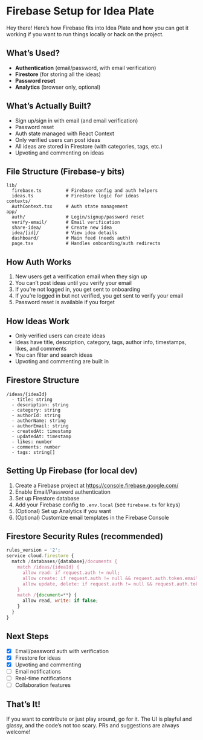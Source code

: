 # Firebase Setup for Idea Plate

Hey there! Here’s how Firebase fits into Idea Plate and how you can get it working if you want to run things locally or hack on the project.

## What’s Used?
- **Authentication** (email/password, with email verification)
- **Firestore** (for storing all the ideas)
- **Password reset**
- **Analytics** (browser only, optional)

## What’s Actually Built?
- Sign up/sign in with email (and email verification)
- Password reset
- Auth state managed with React Context
- Only verified users can post ideas
- All ideas are stored in Firestore (with categories, tags, etc.)
- Upvoting and commenting on ideas

## File Structure (Firebase-y bits)
```
lib/
  firebase.ts         # Firebase config and auth helpers
  ideas.ts            # Firestore logic for ideas
contexts/
  AuthContext.tsx     # Auth state management
app/
  auth/               # Login/signup/password reset
  verify-email/       # Email verification
  share-idea/         # Create new idea
  idea/[id]/          # View idea details
  dashboard/          # Main feed (needs auth)
  page.tsx            # Handles onboarding/auth redirects
```

## How Auth Works
1. New users get a verification email when they sign up
2. You can’t post ideas until you verify your email
3. If you’re not logged in, you get sent to onboarding
4. If you’re logged in but not verified, you get sent to verify your email
5. Password reset is available if you forget

## How Ideas Work
- Only verified users can create ideas
- Ideas have title, description, category, tags, author info, timestamps, likes, and comments
- You can filter and search ideas
- Upvoting and commenting are built in

## Firestore Structure
```
/ideas/{ideaId}
  - title: string
  - description: string
  - category: string
  - authorId: string
  - authorName: string
  - authorEmail: string
  - createdAt: timestamp
  - updatedAt: timestamp
  - likes: number
  - comments: number
  - tags: string[]
```

## Setting Up Firebase (for local dev)
1. Create a Firebase project at https://console.firebase.google.com/
2. Enable Email/Password authentication
3. Set up Firestore database
4. Add your Firebase config to `.env.local` (see `firebase.ts` for keys)
5. (Optional) Set up Analytics if you want
6. (Optional) Customize email templates in the Firebase Console

## Firestore Security Rules (recommended)
```javascript
rules_version = '2';
service cloud.firestore {
  match /databases/{database}/documents {
    match /ideas/{ideaId} {
      allow read: if request.auth != null;
      allow create: if request.auth != null && request.auth.token.email_verified == true && request.resource.data.authorId == request.auth.uid;
      allow update, delete: if request.auth != null && request.auth.token.email_verified == true && resource.data.authorId == request.auth.uid;
    }
    match /{document=**} {
      allow read, write: if false;
    }
  }
}
```

## Next Steps
- [x] Email/password auth with verification
- [x] Firestore for ideas
- [x] Upvoting and commenting
- [ ] Email notifications
- [ ] Real-time notifications
- [ ] Collaboration features

## That’s It!
If you want to contribute or just play around, go for it. The UI is playful and glassy, and the code’s not too scary. PRs and suggestions are always welcome! 